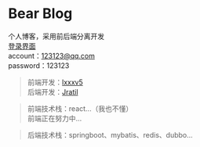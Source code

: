 # Bear Blog  

个人博客，采用前后端分离开发  
[登录界面](http://blog.jratil.co)  
account：123123@qq.com  
password：123123  
    
> 前端开发：[lxxxv5](https://github.com/lxxxv5)  
> 后端开发：[Jratil](https://github.com/Jratil)  
   
> 前端技术栈：react...（我也不懂）  
> 前端正在努力中...  
  
> 后端技术栈：springboot、mybatis、redis、dubbo...  
  
